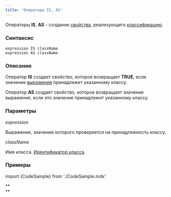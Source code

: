 ```yaml
---
title: 'Операторы IS, AS'
---
```


Операторы **IS**, **AS** - создание [свойства](Свойства.md), реализующего [классификацию](Классификация_IS_AS.md).

### Синтаксис

    expression IS className
    expression AS className

### Описание

Оператор **IS** создает свойство, которое возвращает **TRUE**, если значение [выражения](Выражения.md) принадлежит указанному классу.

Оператор **AS** создает свойство, которое возвращает значение выражения, если это значение принадлежит указанному классу.

### Параметры

*expression*

Выражение, значение которого проверяется на принадлежность классу.

*className*

Имя класса. [Идентификатор класса](Идентификаторы.md#classid-broken).

### Примеры 


import {CodeSample} from './CodeSample.mdx'

<CodeSample url="https://documentation.lsfusion.org/sample?file=OperatorPropertySample&block=isas"/>

**  
**
